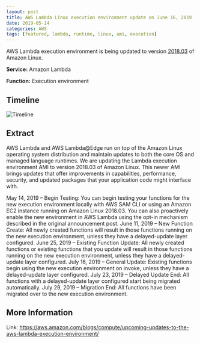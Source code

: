 ```yaml
---
layout: post
title: AWS Lambda Linux execution environment update on June 16, 2019
date: 2019-05-14
categories: AWS
tags: [featured, lambda, runtime, linux, ami, execution]
---
```


AWS Lambda execution environment is being updated to version [2018.03](https://aws.amazon.com/amazon-linux-ami/2018.03-release-notes/) of Amazon Linux.

<!--more-->

**Service:** Amazon Lambda

**Function:** Execution environment

## Timeline

![Timeline](https://d2908q01vomqb2.cloudfront.net/1b6453892473a467d07372d45eb05abc2031647a/2019/05/23/Screen-Shot-2019-05-23-at-3.11.35-PM-1024x178.png)

## Extract

AWS Lambda and AWS Lambda@Edge run on top of the Amazon Linux operating system distribution and maintain updates to both the core OS and managed language runtimes. We are updating the Lambda execution environment AMI to version 2018.03 of Amazon Linux. This newer AMI brings updates that offer improvements in capabilities, performance, security, and updated packages that your application code might interface with.

May 14, 2019 – Begin Testing: You can begin testing your functions for the new execution environment locally with AWS SAM CLI or using an Amazon EC2 instance running on Amazon Linux 2018.03. You can also proactively enable the new environment in AWS Lambda using the opt-in mechanism described in the original announcement post.
June 11, 2019 – New Function Create: All newly created functions will result in those functions running on the new execution environment, unless they have a delayed-update layer configured.
June 25, 2019 – Existing Function Update: All newly created functions or existing functions that you update will result in those functions running on the new execution environment, unless they have a delayed-update layer configured.
July 16, 2019 – General Update: Existing functions begin using the new execution environment on invoke, unless they have a delayed-update layer configured.
July 23, 2019 – Delayed Update End: All functions with a delayed-update layer configured start being migrated automatically.
July 29, 2019 – Migration End: All functions have been migrated over to the new execution environment.

## More Information

Link: <https://aws.amazon.com/blogs/compute/upcoming-updates-to-the-aws-lambda-execution-environment/>
